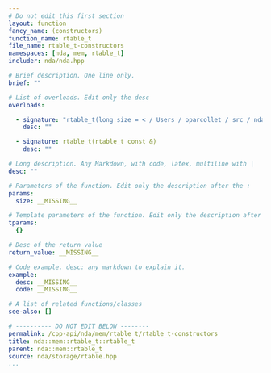 ```yaml
---
# Do not edit this first section
layout: function
fancy_name: (constructors)
function_name: rtable_t
file_name: rtable_t-constructors
namespaces: [nda, mem, rtable_t]
includer: nda/nda.hpp

# Brief description. One line only.
brief: ""

# List of overloads. Edit only the desc
overloads:

  - signature: "rtable_t(long size = < / Users / oparcollet / src / nda / c++ / nda / storage /./ rtable.hpp : 64 : 26 >)"
    desc: ""

  - signature: rtable_t(rtable_t const &)
    desc: ""

# Long description. Any Markdown, with code, latex, multiline with |
desc: ""

# Parameters of the function. Edit only the description after the :
params:
  size: __MISSING__

# Template parameters of the function. Edit only the description after the :
tparams:
  {}

# Desc of the return value
return_value: __MISSING__

# Code example. desc: any markdown to explain it.
example:
  desc: __MISSING__
  code: __MISSING__

# A list of related functions/classes
see-also: []

# ---------- DO NOT EDIT BELOW --------
permalink: /cpp-api/nda/mem/rtable_t/rtable_t-constructors
title: nda::mem::rtable_t::rtable_t
parent: nda::mem::rtable_t
source: nda/storage/rtable.hpp
...
```


